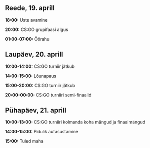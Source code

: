 ## Reede, 19. aprill

**18:00:** Uste avamine

**20:00:** CS:GO grupifaasi algus

**01:00-07:00:** Öörahu

## Laupäev, 20. aprill

**10:00-14:00:** CS:GO turniir jätkub

**14:00-15:00:** Lõunapaus

**15:00-20:00:** CS:GO turniir jätkub

**20:00-00:00:** CS:GO turniiri semi-finaalid

## Pühapäev, 21. aprill

**10:00-13:00:** CS:GO turniiri kolmanda koha mängud ja finaalmängud

**14:00-15:00:** Pidulik autasustamine

**15:00:** Tuled maha
